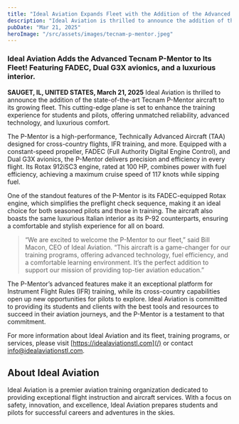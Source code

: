 ```yaml
---
title: "Ideal Aviation Expands Fleet with the Addition of the Advanced Tecnam P-Mentor Aircraft"
description: "Ideal Aviation is thrilled to announce the addition of the state-of-the-art Tecnam P-Mentor aircraft to its growing fleet. This cutting-edge plane is set to enhance the training experience for students and pilots, offering unmatched reliability, advanced technology, and luxurious comfort."
pubDate: "Mar 21, 2025"
heroImage: "/src/assets/images/tecnam-p-mentor.jpeg"
---
```


### Ideal Aviation Adds the Advanced Tecnam P-Mentor to Its Fleet! Featuring FADEC, Dual G3X avionics, and a luxurious interior.

**SAUGET, IL, UNITED STATES, March 21, 2025** Ideal Aviation is thrilled to announce the addition of the state-of-the-art Tecnam P-Mentor aircraft to its growing fleet. This cutting-edge plane is set to enhance the training experience for students and pilots, offering unmatched reliability, advanced technology, and luxurious comfort.

The P-Mentor is a high-performance, Technically Advanced Aircraft (TAA) designed for cross-country flights, IFR training, and more. Equipped with a constant-speed propeller, FADEC (Full Authority Digital Engine Control), and Dual G3X avionics, the P-Mentor delivers precision and efficiency in every flight. Its Rotax 912iSC3 engine, rated at 100 HP, combines power with fuel efficiency, achieving a maximum cruise speed of 117 knots while sipping fuel.

One of the standout features of the P-Mentor is its FADEC-equipped Rotax engine, which simplifies the preflight check sequence, making it an ideal choice for both seasoned pilots and those in training. The aircraft also boasts the same luxurious Italian interior as its P-92 counterparts, ensuring a comfortable and stylish experience for all on board.

> “We are excited to welcome the P-Mentor to our fleet,” said Bill Macon, CEO of Ideal Aviation. “This aircraft is a game-changer for our training programs, offering advanced technology, fuel efficiency, and a comfortable learning environment. It’s the perfect addition to support our mission of providing top-tier aviation education.”

The P-Mentor’s advanced features make it an exceptional platform for Instrument Flight Rules (IFR) training, while its cross-country capabilities open up new opportunities for pilots to explore. Ideal Aviation is committed to providing its students and clients with the best tools and resources to succeed in their aviation journeys, and the P-Mentor is a testament to that commitment.

For more information about Ideal Aviation and its fleet, training programs, or services, please visit [https://idealaviationstl.com](/) or contact [info@idealaviationstl.com](mailto:info@idealaviationstl.com).

## About Ideal Aviation

Ideal Aviation is a premier aviation training organization dedicated to providing exceptional flight instruction and aircraft services. With a focus on safety, innovation, and excellence, Ideal Aviation prepares students and pilots for successful careers and adventures in the skies.
